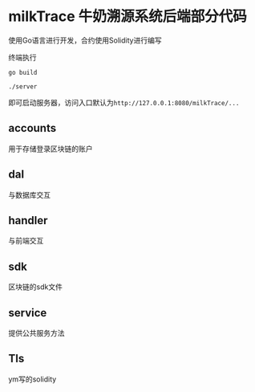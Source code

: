 # milkTrace 牛奶溯源系统后端部分代码
使用Go语言进行开发，合约使用Solidity进行编写

终端执行 

`go build`

`./server`

即可启动服务器，访问入口默认为`http://127.0.0.1:8080/milkTrace/...`
## accounts
用于存储登录区块链的账户

## dal
与数据库交互

## handler
与前端交互

## sdk
区块链的sdk文件

## service
提供公共服务方法

## Tls
ym写的solidity